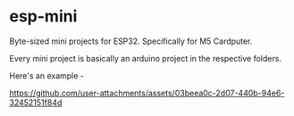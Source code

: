 # esp-mini

Byte-sized mini projects for ESP32. Specifically for M5 Cardputer.

Every mini project is basically an arduino project in the respective folders.

Here's an example -

https://github.com/user-attachments/assets/03beea0c-2d07-440b-94e6-32452151f84d

